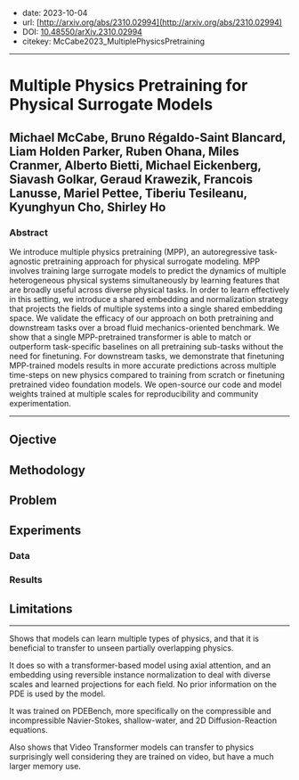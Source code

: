 - date: 2023-10-04
- url: [http://arxiv.org/abs/2310.02994](http://arxiv.org/abs/2310.02994)
- DOI: [10.48550/arXiv.2310.02994](https://doi.org/10.48550/arXiv.2310.02994)
- citekey: McCabe2023_MultiplePhysicsPretraining
---

# Multiple Physics Pretraining for Physical Surrogate Models

## Michael McCabe, Bruno Régaldo-Saint Blancard, Liam Holden Parker, Ruben Ohana, Miles Cranmer, Alberto Bietti, Michael Eickenberg, Siavash Golkar, Geraud Krawezik, Francois Lanusse, Mariel Pettee, Tiberiu Tesileanu, Kyunghyun Cho, Shirley Ho

### Abstract

We introduce multiple physics pretraining (MPP), an autoregressive task-agnostic pretraining approach for physical surrogate modeling. MPP involves training large surrogate models to predict the dynamics of multiple heterogeneous physical systems simultaneously by learning features that are broadly useful across diverse physical tasks. In order to learn effectively in this setting, we introduce a shared embedding and normalization strategy that projects the fields of multiple systems into a single shared embedding space. We validate the efficacy of our approach on both pretraining and downstream tasks over a broad fluid mechanics-oriented benchmark. We show that a single MPP-pretrained transformer is able to match or outperform task-specific baselines on all pretraining sub-tasks without the need for finetuning. For downstream tasks, we demonstrate that finetuning MPP-trained models results in more accurate predictions across multiple time-steps on new physics compared to training from scratch or finetuning pretrained video foundation models. We open-source our code and model weights trained at multiple scales for reproducibility and community experimentation.

---

## Ojective

## Methodology
<!-- accent on encoding -->

## Problem
<!-- regression / classification / génération ? -->
<!-- finetuning / adaptive learning ? -->
<!-- parametric / multiphysics ? -->

## Experiments

### Data

### Results

## Limitations

---

Shows that models can learn multiple types of physics, and that it is beneficial to transfer to unseen partially overlapping physics.

It does so with a transformer-based model using axial attention, and an embedding using reversible instance normalization to deal with diverse scales and learned projections for each field. No prior information on the PDE is used by the model.

It was trained on PDEBench, more specifically on the compressible and incompressible Navier-Stokes, shallow-water, and 2D Diffusion-Reaction equations.

Also shows that Video Transformer models can transfer to physics surprisingly well considering they are trained on video, but have a much larger memory use.